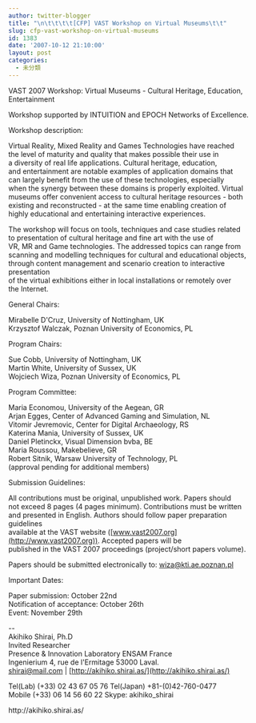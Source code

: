```yaml
---
author: twitter-blogger
title: "\n\t\t\t\t[CFP] VAST Workshop on Virtual Museums\t\t"
slug: cfp-vast-workshop-on-virtual-museums
id: 1383
date: '2007-10-12 21:10:00'
layout: post
categories:
  - 未分類
---
```


VAST 2007 Workshop: Virtual Museums - Cultural Heritage, Education,  
Entertainment

Workshop supported by INTUITION and EPOCH Networks of Excellence.

Workshop description:

Virtual Reality, Mixed Reality and Games Technologies have reached  
the level of maturity and quality that makes possible their use in  
a diversity of real life applications. Cultural heritage, education,  
and entertainment are notable examples of application domains that  
can largely benefit from the use of these technologies, especially  
when the synergy between these domains is properly exploited. Virtual  
museums offer convenient access to cultural heritage resources - both  
existing and reconstructed - at the same time enabling creation of  
highly educational and entertaining interactive experiences.

The workshop will focus on tools, techniques and case studies related  
to presentation of cultural heritage and fine art with the use of  
VR, MR and Game technologies. The addressed topics can range from  
scanning and modelling techniques for cultural and educational objects,  
through content management and scenario creation to interactive  
presentation  
of the virtual exhibitions either in local installations or remotely over  
the Internet.

General Chairs:

Mirabelle D'Cruz, University of Nottingham, UK  
Krzysztof Walczak, Poznan University of Economics, PL

Program Chairs:

Sue Cobb, University of Nottingham, UK  
Martin White, University of Sussex, UK  
Wojciech Wiza, Poznan University of Economics, PL

Program Committee:

Maria Economou, University of the Aegean, GR  
Arjan Egges, Center of Advanced Gaming and Simulation, NL  
Vitomir Jevremovic, Center for Digital Archaeology, RS  
Katerina Mania, University of Sussex, UK  
Daniel Pletinckx, Visual Dimension bvba, BE  
Maria Roussou, Makebelieve, GR  
Robert Sitnik, Warsaw University of Technology, PL  
(approval pending for additional members)

Submission Guidelines:

All contributions must be original, unpublished work. Papers should  
not exceed 8 pages (4 pages minimum). Contributions must be written  
and presented in English. Authors should follow paper preparation  
guidelines  
available at the VAST website ([www.vast2007.org](http://www.vast2007.org)). Accepted papers will be  
published in the VAST 2007 proceedings (project/short papers volume).

Papers should be submitted electronically to: wiza@kti.ae.poznan.pl

Important Dates:

Paper submission: October 22nd  
Notification of acceptance: October 26th  
Event: November 29th

--  
Akihiko Shirai, Ph.D  
Invited Researcher  
Presence & Innovation Laboratory ENSAM France  
Ingenierium 4, rue de l'Ermitage 53000 Laval.  
shirai@mail.com | [http://akihiko.shirai.as/](http://akihiko.shirai.as/)

Tel(Lab) (+33) 02 43 67 05 76 Tel(Japan) +81-(0)42-760-0477  
Mobile (+33) 06 14 56 60 22 Skype: akihiko_shirai

<div>http://akihiko.shirai.as/</div>